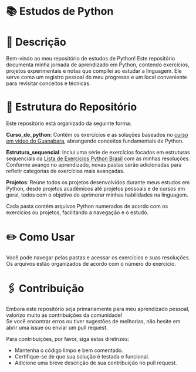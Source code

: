 # 📚 Estudos de Python

# 🌟 Descrição
Bem-vindo ao meu repositório de estudos de Python! 
Este repositório documenta minha jornada de aprendizado em Python, contendo exercícios, projetos experimentais e notas que compilei ao estudar a linguagem. Ele serve como um registro pessoal do meu progresso e um local conveniente para revisitar conceitos e técnicas.


# 📑 Estrutura do Repositório
Este repositório está organizado da seguinte forma:  

**Curso_de_python**: Contém os exercícios e as soluções baseados no [curso em vídeo do Guanabara](https://www.youtube.com/watch?v=S9uPNppGsGo&list=PLHz_AreHm4dlKP6QQCekuIPky1CiwmdI6), abrangendo conceitos fundamentais de Python. 

**Estrutura_sequencial**: Inclui uma série de exercícios focados em estruturas sequenciais da [Lista de Exercícios Python Brasil](https://wiki.python.org.br/ListaDeExercicios) com as minhas resoluções.  
Conforme avanço no  aprendizado, novas pastas serão adicionadas para refletir categorias de exercícios mais avançadas.  

**Projetos**: Reúne todos os projetos desenvolvidos durante meus estudos em Python, desde projetos acadêmicos até projetos pessoais e de cursos em geral, todos com o objetivo de aprimorar minhas habilidades na linguagem.

Cada pasta contém arquivos Python numerados de acordo com os exercícios ou projetos, facilitando a navegação e o estudo.  

# ✏️ Como Usar
Você pode navegar pelas pastas e acessar os exercícios e suas resoluções. Os arquivos estão organizados de acordo com o número do exercício.

#  🖇️ Contribuição
Embora este repositório seja primariamente para meu aprendizado pessoal, valorizo muito as contribuições da comunidade!  
Se você encontrar erros ou tiver sugestões de melhorias, não hesite em abrir uma issue ou enviar um pull request.  

Para contribuições, por favor, siga estas diretrizes:

  - Mantenha o código limpo e bem comentado.
  - Certifique-se de que sua solução é testada e funcional.
  - Adicione uma breve descrição de sua contribuição no pull request.

